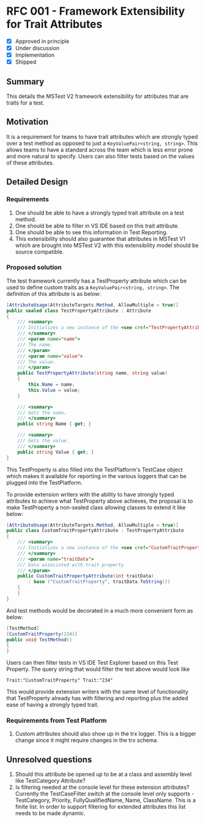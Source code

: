 #  RFC 001 - Framework Extensibility for Trait Attributes

- [x] Approved in principle
- [x] Under discussion
- [x] Implementation
- [x] Shipped

## Summary

This details the MSTest V2 framework extensibility for attributes that are traits for a test.

## Motivation

It is a requirement for teams to have trait attributes which are strongly typed over a test method as opposed to just a `KeyValuePair<string, string>`. This allows teams to have a standard across the team which is less error prone and more natural to specify. Users can also filter tests based on the values of these attributes.

## Detailed Design

### Requirements

1. One should be able to have a strongly typed trait attribute on a test method.
2. One should be able to filter in VS IDE based on this trait attribute.
3. One should be able to see this information in Test Reporting.
4. This extensibility should also guarantee that attributes in MSTest V1 which are brought into MSTest V2 with this extensibility model should be source compatible.

### Proposed solution

The test framework currently has a TestProperty attribute which can be used to define custom traits as a `KeyValuePair<string, string>`. The definition of this attribute is as below:

```csharp
[AttributeUsage(AttributeTargets.Method, AllowMultiple = true)]
public sealed class TestPropertyAttribute : Attribute
{
    /// <summary>
    /// Initializes a new instance of the <see cref="TestPropertyAttribute"/> class.
    /// </summary>
    /// <param name="name">
    /// The name.
    /// </param>
    /// <param name="value">
    /// The value.
    /// </param>
    public TestPropertyAttribute(string name, string value)
    {
        this.Name = name;
        this.Value = value;
    }

    /// <summary>
    /// Gets the name.
    /// </summary>
    public string Name { get; }

    /// <summary>
    /// Gets the value.
    /// </summary>
    public string Value { get; }
}
```

This TestProperty is also filled into the TestPlatform's TestCase object which makes it available for reporting in the various loggers that can be plugged into the TestPlatform.

To provide extension writers with the ability to have strongly typed attributes to achieve what TestProperty above achieves, the proposal is to make TestProperty a non-sealed class allowing classes to extend it like below:

```csharp
[AttributeUsage(AttributeTargets.Method, AllowMultiple = true)]
public class CustomTraitPropertyAttribute : TestPropertyAttribute
{
    /// <summary>
    /// Initializes a new instance of the <see cref="CustomTraitPropertyAttribute"/> class.
    /// </summary>
    /// <param name="traitData">
    /// Data associated with trait property
    /// </param>
    public CustomTraitPropertyAttribute(int traitData)
        : base ("CustomTraitProperty", traitData.ToString())
    {
    }
}
```

And test methods would be decorated in a much more convenient form as below:

```csharp
[TestMethod]
[CustomTraitProperty(234)]
public void TestMethod()
{
}
```

Users can then filter tests in VS IDE Test Explorer based on this Test Property. The query string that would filter the test above would look like

```shell
Trait:"CustomTraitProperty" Trait:"234"
```

This would provide extension writers with the same level of functionality that TestProperty already has with filtering and reporting plus the added ease of having a strongly typed trait.

### Requirements from Test Platform

1. Custom attributes should also show up in the trx logger. This is a bigger change since it might require changes in the trx schema.

## Unresolved questions

1. Should this attribute be opened up to be at a class and assembly level like TestCategory Attribute?
2. Is filtering needed at the console level for these extension attributes? Currently the TestCaseFilter switch at the console level only supports - TestCategory, Priority, FullyQualifiedName, Name, ClassName. This is a finite list. In order to support filtering for extended attributes this list needs to be made dynamic.
